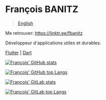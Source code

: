 # François BANITZ

> [English](./README.md)

Me retrouver: https://linktr.ee/fbanitz

Développeur d'applications utiles et durables.

[Flutter](https://flutter.dev/) | [Dart](https://dart.dev/)

[![François' GitHub stats](https://github-readme-stats.vercel.app/api?username=fbanitz&count_private=true&show_icons=true&langs_count=8&layout=compact&theme=tokyonight)](https://github.com/fbanitz/github-readme-stats)

[![François' GitHub top Langs](https://github-readme-stats.vercel.app/api/top-langs/?username=fbanitz&count_private=true&show_icons=true&langs_count=8&layout=compact&custom_title=Top%20Langs&theme=tokyonight)](https://github.com/fbanitz/github-readme-stats)

[![François' GitLab stats](https://gitlab-readme-stats.vercel.app/api?username=fbanitz&count_private=true&show_icons=true&langs_count=8&layout=compact&theme=tokyonight)](https://gitlab.com/fbanitz/github-readme-stats)

[![François' GitLab top Langs](https://gitlab-readme-stats.vercel.app/api/top-langs/?username=fbanitz&count_private=true&show_icons=true&langs_count=8&layout=compact&custom_title=Top%20Langs&theme=tokyonight)](https://gitlab.com/fbanitz/github-readme-stats)
